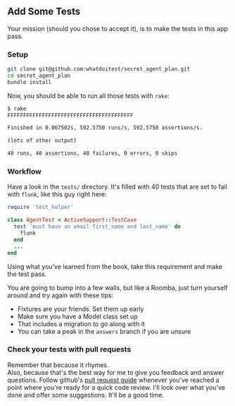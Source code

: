 ## Add Some Tests

Your mission (should you chose to accept it), is to make the tests in this app pass.

### Setup

```bash
git clone git@github.com:whatdoitest/secret_agent_plan.git
cd secret_agent_plan
bundle install
```

Now, you should be able to run all those tests with `rake`:

```bash
$ rake
FFFFFFFFFFFFFFFFFFFFFFFFFFFFFFFFFFFFFFFF

Finished in 0.067502s, 592.5750 runs/s, 592.5750 assertions/s.

(lots of other output)

40 runs, 40 assertions, 40 failures, 0 errors, 0 skips
```

### Workflow

Have a look in the `tests/` directory. It's filled with 40 tests that are set to fail with `flunk`, like this guy right here:

```ruby
require 'test_helper'

class AgentTest < ActiveSupport::TestCase
  test 'must have an email first_name and last_name' do
    flunk
  end
  ...
end
```

Using what you've learned from the book, take this requirement and make the test pass. 

You are going to bump into a few walls, but like a Roomba, just turn yourself around and try again with these tips:

* Fixtures are your friends. Set them up early
* Make sure you have a Model class set up
* That includes a migration to go along with it
* You can take a peak in the `answers` branch if you are unsure

### Check your tests with pull requests

Remember that because it rhymes.  
Also, because that's the best way for me to give you feedback and answer questions. Follow github's [pull request guide](https://help.github.com/articles/using-pull-requests) whenever you've reached a point where you're ready for a quick code review. I'll look over what you've done and offer some suggestions. It'll be a good time.

